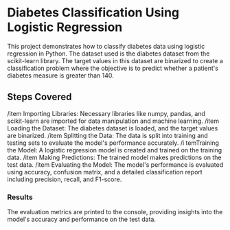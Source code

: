<h1>Diabetes Classification Using Logistic Regression</h1>
This project demonstrates how to classify diabetes data using logistic regression in Python. The dataset used is the diabetes dataset from the scikit-learn library. The target values in this dataset are binarized to create a classification problem where the objective is to predict whether a patient's diabetes measure is greater than 140.

<h2>Steps Covered</h2>
/item Importing Libraries: Necessary libraries like numpy, pandas, and scikit-learn are imported for data manipulation and machine learning.
/item Loading the Dataset: The diabetes dataset is loaded, and the target values are binarized.
/item Splitting the Data: The data is split into training and testing sets to evaluate the model's performance accurately.
/i temTraining the Model: A logistic regression model is created and trained on the training data.
/item Making Predictions: The trained model makes predictions on the test data.
/item Evaluating the Model: The model's performance is evaluated using accuracy, confusion matrix, and a detailed classification report including precision, recall, and F1-score.

<h3>Results</h3>
The evaluation metrics are printed to the console, providing insights into the model's accuracy and performance on the test data.
